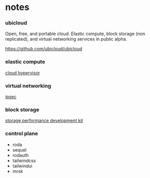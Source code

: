 # notes

### ubicloud

Open, free, and portable cloud. Elastic compute, block storage (non replicated),
and virtual networking services in public alpha.

https://github.com/ubicloud/ubicloud

### elastic compute

[cloud hypervisor](https://github.com/cloud-hypervisor/cloud-hypervisor])

### virtual networking

[ipsec](https://en.wikipedia.org/wiki/IPsec)

### block storage

[storage performance development kit](https://spdk.io/)

### control plane

- roda
- sequel
- rodauth
- tailwindcss
- tailwindui
- mrsk
